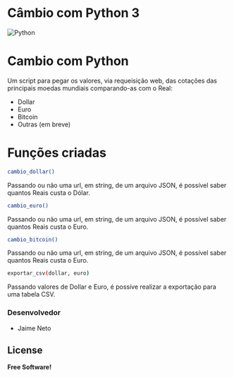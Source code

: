 # Câmbio com Python 3
![Python](https://www.python.org/static/community_logos/python-logo-generic.svg)

# Cambio com Python
Um script para pegar os valores, via requeisição web, das cotações das principais moedas mundiais comparando-as com o Real:
 - Dollar
  - Euro
  - Bitcoin
  - Outras (em breve)

# Funções criadas

```sh
cambio_dollar()
```
  Passando ou não uma url, em string, de um arquivo JSON, é possível saber quantos Reais custa o Dólar.
```sh
cambio_euro()
```
  Passando ou não uma url, em string, de um arquivo JSON, é possível saber quantos Reais custa o Euro.
```sh
cambio_bitcoin()
```
  Passando ou não uma url, em string, de um arquivo JSON, é possível saber quantos Reais custa o Euro.
```sh
exportar_csv(dollar, euro)
```
  Passando valores de Dollar e Euro, é possíve realizar a exportação para uma tabela CSV.

### Desenvolvedor

 - Jaime Neto

License
----
**Free Software!**




